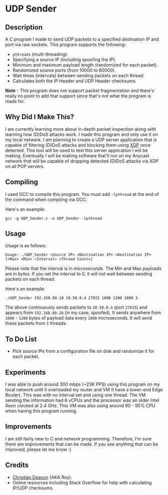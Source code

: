 # UDP Sender
## Description
A C program I made to send UDP packets to a specified destination IP and port via raw sockets. This program supports the following:

* `pthreads` (multi-threading).
* Specifying a source IP (including spoofing the IP).
* Minimum and maximum payload length (randomized for each packet).
* Randomized source ports (from 10000 to 60000).
* Wait times (intervals) between sending packets on each thread.
* Calculates both the IP Header and UDP Header checksums.

**Note** - This program does not support packet fragmentation and there's really no point to add that support since that's not what the program is made for.

## Why Did I Make This?
I am currently learning more about in-depth packet inspection along with learning how (D)DoS attacks work. I made this program and only use it on my local network. I am planning to create a UDP server application that is capable of filtering (D)DoS attacks and blocking them using [XDP](https://en.wikipedia.org/wiki/Express_Data_Path) once detected. This tool will be used to test this server application I will be making. Eventually I will be making software that'll run on my Anycast network that will be capable of dropping detected (D)DoS attacks via XDP on all POP servers.

## Compiling
I used GCC to compile this program. You must add `-lpthread` at the end of the command when compiling via GCC.

Here's an example:

```
gcc -g UDP_Sender.c -o UDP_Sender -lpthread
```

## Usage
Usage is as follows:

```
Usage: ./UDP_Sender <Source IP> <Destination IP> <Destination IP> [<Max> <Min> <Interval> <Thread Count>]
```

Please note that the interval is in *microseconds*. The Min and Max payloads are in *bytes*. If you set the interval to 0, it will not wait between sending packets on each thread.

Here's an example:

```
./UDP_Sender 192.168.80.10 10.50.0.4 27015 1000 1200 1000 3
```

The above continuously sends packets to `10.50.0.4` (port `27015`) and appears from `192.168.80.10` (in my case, spoofed). It sends anywhere from `1000` - `1200` bytes of payload data every `1000` microseconds. It will send these packets from `3` threads.

## To Do List
* Pick source IPs from a configuration file on disk and randomize it for each packet.

## Experiments
I was able to push around 300 mbps (~23K PPS) using this program on my local network until it overloaded my router and VM (I have a lower-end Edge Router). This was with no interval set and using one thread. The VM sending the information had 6 vCPUs and the processor was an older Intel Xeon clocked at 2.4 GHz. This VM was also using around 90 - 95% CPU when having this program running.

## Improvements
I am still fairly new to C and network programming. Therefore, I'm sure there are improvements that can be made. If you see anything that can be improved, please let me know :)

## Credits
* [Christian Deacon](https://www.linkedin.com/in/christian-deacon-902042186/) (AKA Roy).
* Online resources including Stack Overflow for help with calculating IP/UDP checksums.
